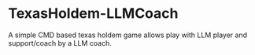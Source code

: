 # TexasHoldem-LLMCoach
A simple CMD based texas holdem game allows play with LLM player and support/coach by a LLM coach.
